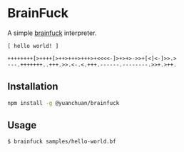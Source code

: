 # BrainFuck

A simple [brainfuck](https://en.wikipedia.org/wiki/Brainfuck) interpreter.

```brainfuck
[ hello world! ]

++++++++[>++++[>++>+++>+++>+<<<<-]>+>+>->>+[<]<-]>>.>
---.+++++++..+++.>>.<-.<.+++.------.--------.>>+.>++.
```

## Installation

```bash
npm install -g @yuanchuan/brainfuck
```

## Usage

```bash
$ brainfuck samples/hello-world.bf
```
